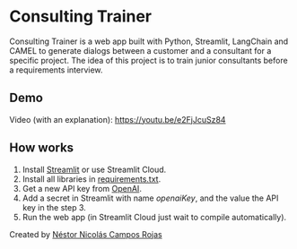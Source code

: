 # Consulting Trainer

Consulting Trainer is a web app built with Python, Streamlit, LangChain and CAMEL to generate dialogs between a customer and a consultant for a specific project.
The idea of this project is to train junior consultants before a requirements interview.

## Demo
Video (with an explanation): https://youtu.be/e2FjJcuSz84

## How works

1. Install [Streamlit](https://streamlit.io/) or use Streamlit Cloud.
2. Install all libraries in [requirements.txt](./requirements.txt).
3. Get a new API key from [OpenAI](https://openai.com/).
4. Add a secret in Streamlit with name _openaiKey_, and the value the API key in the step 3.
5. Run the web app (in Streamlit Cloud just wait to compile automatically).

Created by [Néstor Nicolás Campos Rojas](https://www.linkedin.com/in/nescampos/)
